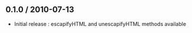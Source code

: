 
0.1.0 / 2010-07-13
------------------

* Initial release : escapifyHTML and unescapifyHTML methods available
